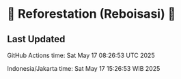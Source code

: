
# 🌳 Reforestation (Reboisasi) 🌲

## Last Updated

GitHub Actions time: Sat May 17 08:26:53 UTC 2025

Indonesia/Jakarta time: Sat May 17 15:26:53 WIB 2025
